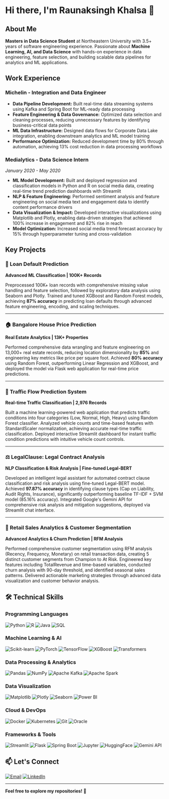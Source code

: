 # Hi there, I'm Raunaksingh Khalsa 👋

## About Me
**Masters in Data Science Student** at Northeastern University with 3.5+ years of software engineering experience. Passionate about **Machine Learning, AI, and Data Science** with hands-on experience in data engineering, feature selection, and building scalable data pipelines for analytics and ML applications.

## Work Experience

### Michelin - Integration and Data Engineer
- **Data Pipeline Development:** Built real-time data streaming systems using Kafka and Spring Boot for ML-ready data processing
- **Feature Engineering & Data Governance:** Optimized data selection and cleaning processes, reducing unnecessary features by identifying business-critical data points
- **ML Data Infrastructure:** Designed data flows for Corporate Data Lake integration, enabling downstream analytics and ML model training
- **Performance Optimization:** Reduced development time by 80% through automation, achieving 13% cost reduction in data processing workflows

### Medialytics - Data Science Intern
*January 2020 - May 2020*
- **ML Model Development:** Built and deployed regression and classification models in Python and R on social media data, creating real-time trend prediction dashboards with Streamlit
- **NLP & Feature Engineering:** Performed sentiment analysis and feature engineering on social media text and engagement data to identify content performance drivers
- **Data Visualization & Impact:** Developed interactive visualizations using Matplotlib and Plotly, enabling data-driven strategies that achieved 100% increase in engagement and 82% rise in reach
- **Model Optimization:** Increased social media trend forecast accuracy by 15% through hyperparameter tuning and cross-validation


## Key Projects

### 🏦 Loan Default Prediction
**Advanced ML Classification | 100K+ Records**

Preprocessed 100K+ loan records with comprehensive missing value handling and feature selection, followed by exploratory data analysis using Seaborn and Plotly. Trained and tuned XGBoost and Random Forest models, achieving **87% accuracy** in predicting loan defaults through advanced feature engineering, encoding, and scaling techniques.

---

### 🏠 Bangalore House Price Prediction
**Real Estate Analytics | 13K+ Properties**

Performed comprehensive data wrangling and feature engineering on 13,000+ real estate records, reducing location dimensionality by **85%** and engineering key metrics like price per square foot. Achieved **80% accuracy** using Random Forest, outperforming Linear Regression and XGBoost, and deployed the model via Flask web application for real-time price predictions.

---

### 🚦 Traffic Flow Prediction System
**Real-time Traffic Classification | 2,976 Records**

Built a machine learning-powered web application that predicts traffic conditions into four categories (Low, Normal, High, Heavy) using Random Forest classifier. Analyzed vehicle counts and time-based features with StandardScaler normalization, achieving accurate real-time traffic classification. Deployed interactive Streamlit dashboard for instant traffic condition predictions with intuitive vehicle count controls.

---

### ⚖️ LegalClause: Legal Contract Analysis
**NLP Classification & Risk Analysis | Fine-tuned Legal-BERT**

Developed an intelligent legal assistant for automated contract clause classification and risk analysis using fine-tuned Legal-BERT model. Achieved **97.87% accuracy** in identifying clause types (Cap on Liability, Audit Rights, Insurance), significantly outperforming baseline TF-IDF + SVM model (85.16% accuracy). Integrated Google's Gemini API for comprehensive risk analysis and mitigation suggestions, deployed via Streamlit chat interface.

---

### 🛒 Retail Sales Analytics & Customer Segmentation
**Advanced Analytics & Churn Prediction | RFM Analysis**

Performed comprehensive customer segmentation using RFM analysis (Recency, Frequency, Monetary) on retail transaction data, creating 5 distinct customer segments from Champion to At Risk. Engineered key features including TotalRevenue and time-based variables, conducted churn analysis with 90-day threshold, and identified seasonal sales patterns. Delivered actionable marketing strategies through advanced data visualization and customer behavior analysis.

## 🛠️ Technical Skills

### Programming Languages
![Python](https://img.shields.io/badge/Python-3776AB?style=for-the-badge&logo=python&logoColor=white)
![R](https://img.shields.io/badge/R-276DC3?style=for-the-badge&logo=r&logoColor=white)
![Java](https://img.shields.io/badge/Java-ED8B00?style=for-the-badge&logo=java&logoColor=white)
![SQL](https://img.shields.io/badge/SQL-4479A1?style=for-the-badge&logo=postgresql&logoColor=white)

### Machine Learning & AI
![Scikit-learn](https://img.shields.io/badge/scikit--learn-F7931E?style=for-the-badge&logo=scikit-learn&logoColor=white)
![PyTorch](https://img.shields.io/badge/PyTorch-EE4C2C?style=for-the-badge&logo=pytorch&logoColor=white)
![TensorFlow](https://img.shields.io/badge/TensorFlow-FF6F00?style=for-the-badge&logo=tensorflow&logoColor=white)
![XGBoost](https://img.shields.io/badge/XGBoost-FF6600?style=for-the-badge&logo=xgboost&logoColor=white)
![Transformers](https://img.shields.io/badge/🤗_Transformers-FFD21E?style=for-the-badge)

### Data Processing & Analytics
![Pandas](https://img.shields.io/badge/pandas-150458?style=for-the-badge&logo=pandas&logoColor=white)
![NumPy](https://img.shields.io/badge/numpy-013243?style=for-the-badge&logo=numpy&logoColor=white)
![Apache Kafka](https://img.shields.io/badge/Apache%20Kafka-000?style=for-the-badge&logo=apachekafka)
![Apache Spark](https://img.shields.io/badge/Apache%20Spark-FDEE21?style=for-the-badge&logo=apachespark&logoColor=black)

### Data Visualization
![Matplotlib](https://img.shields.io/badge/Matplotlib-11557c?style=for-the-badge&logo=matplotlib&logoColor=white)
![Plotly](https://img.shields.io/badge/Plotly-239120?style=for-the-badge&logo=plotly&logoColor=white)
![Seaborn](https://img.shields.io/badge/Seaborn-3776AB?style=for-the-badge&logo=seaborn&logoColor=white)
![Power BI](https://img.shields.io/badge/power_bi-F2C811?style=for-the-badge&logo=powerbi&logoColor=black)

### Cloud & DevOps
![Docker](https://img.shields.io/badge/docker-0db7ed?style=for-the-badge&logo=docker&logoColor=white)
![Kubernetes](https://img.shields.io/badge/kubernetes-326ce5?style=for-the-badge&logo=kubernetes&logoColor=white)
![Git](https://img.shields.io/badge/git-F05033?style=for-the-badge&logo=git&logoColor=white)
![Oracle](https://img.shields.io/badge/Oracle-F80000?style=for-the-badge&logo=oracle&logoColor=white)

### Frameworks & Tools
![Streamlit](https://img.shields.io/badge/Streamlit-FF4B4B?style=for-the-badge&logo=streamlit&logoColor=white)
![Flask](https://img.shields.io/badge/flask-000000?style=for-the-badge&logo=flask&logoColor=white)
![Spring Boot](https://img.shields.io/badge/Spring_Boot-6DB33F?style=for-the-badge&logo=spring-boot&logoColor=white)
![Jupyter](https://img.shields.io/badge/Jupyter-F37626?style=for-the-badge&logo=jupyter&logoColor=white)
![HuggingFace](https://img.shields.io/badge/🤗_HuggingFace-FFD21E?style=for-the-badge)
![Gemini API](https://img.shields.io/badge/Gemini_API-4285F4?style=for-the-badge&logo=google&logoColor=white)

## 📫 Let's Connect

[![Email](https://img.shields.io/badge/Email-D14836?style=for-the-badge&logo=gmail&logoColor=white)](mailto:raunaksinghkhalsa@gmail.com)
[![LinkedIn](https://img.shields.io/badge/LinkedIn-0077B5?style=for-the-badge&logo=linkedin&logoColor=white)](https://www.linkedin.com/in/raunaksingh-khalsa)

---

**Feel free to explore my repositories!** 🚀